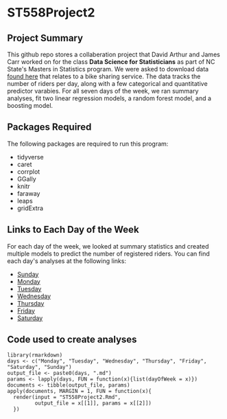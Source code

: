 # ST558Project2
## Project Summary
This github repo stores a collaberation project that David Arthur and James Carr worked on for the class **Data Science for Statisticians** as part of NC State's Masters in Statistics program. We were asked to download data [found here](https://archive.ics.uci.edu/ml/datasets/Bike+Sharing+Dataset) that relates to a bike sharing service. The data tracks the number of riders per day, along with a few categorical and quantitative predictor varabies. For all seven days of the week, we ran summary analyses, fit two linear regression models, a random forest model, and a boosting model. 

## Packages Required
The following packages are required to run this program: 

*  tidyverse
*  caret 
*  corrplot
*  GGally
*  knitr
*  faraway
*  leaps
*  gridExtra

## Links to Each Day of the Week
For each day of the week, we looked at summary statistics and created multiple models to predict the number of registered riders. You can find each day's analyses at the following links: 

*  [Sunday](https://github.com/davidearthur/ST558Project2/blob/main/Sunday.md)
*  [Monday](https://github.com/davidearthur/ST558Project2/blob/main/Monday.md)
*  [Tuesday](https://github.com/davidearthur/ST558Project2/blob/main/Tuesday.md)
*  [Wednesday](https://github.com/davidearthur/ST558Project2/blob/main/Wednesday.md)
*  [Thursday](https://github.com/davidearthur/ST558Project2/blob/main/Thursday.md)
*  [Friday](https://github.com/davidearthur/ST558Project2/blob/main/Friday.md)
*  [Saturday](https://github.com/davidearthur/ST558Project2/blob/main/Saturday.md)

## Code used to create analyses
    library(rmarkdown)
    days <- c("Monday", "Tuesday", "Wednesday", "Thursday", "Friday", "Saturday", "Sunday")
    output_file <- paste0(days, ".md")
    params <- lapply(days, FUN = function(x){list(dayOfWeek = x)})
    documents <- tibble(output_file, params)
    apply(documents, MARGIN = 1, FUN = function(x){
      render(input = "ST558Project2.Rmd",
             output_file = x[[1]], params = x[[2]])
      })
